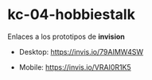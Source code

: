 # kc-04-hobbiestalk

Enlaces a los prototipos de **invision**

- Desktop: https://invis.io/79AIMW4SW

- Mobile: https://invis.io/VRAI0R1K5
